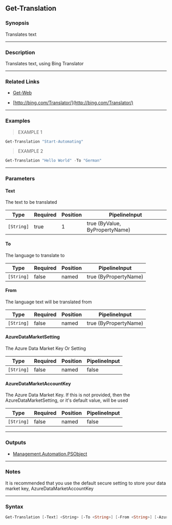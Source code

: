 Get-Translation
---------------

### Synopsis
Translates text

---

### Description

Translates text, using Bing Translator

---

### Related Links
* [Get-Web](Get-Web)

* [http://bing.com/Translator/](http://bing.com/Translator/)

---

### Examples
> EXAMPLE 1

```PowerShell
Get-Translation "Start-Automating"
```
> EXAMPLE 2

```PowerShell
Get-Translation "Hello World" -To "German"
```

---

### Parameters
#### **Text**
The text to be translated

|Type      |Required|Position|PipelineInput                 |
|----------|--------|--------|------------------------------|
|`[String]`|true    |1       |true (ByValue, ByPropertyName)|

#### **To**
The language to translate to

|Type      |Required|Position|PipelineInput        |
|----------|--------|--------|---------------------|
|`[String]`|false   |named   |true (ByPropertyName)|

#### **From**
The language text will be translated from

|Type      |Required|Position|PipelineInput        |
|----------|--------|--------|---------------------|
|`[String]`|false   |named   |true (ByPropertyName)|

#### **AzureDataMarketSetting**
The Azure Data Market Key Or Setting

|Type      |Required|Position|PipelineInput|
|----------|--------|--------|-------------|
|`[String]`|false   |named   |false        |

#### **AzureDataMarketAccountKey**
The Azure Data Market Key.  If this is not provided, then the AzureDataMarketSetting, or it's default value, will be used

|Type      |Required|Position|PipelineInput|
|----------|--------|--------|-------------|
|`[String]`|false   |named   |false        |

---

### Outputs
* [Management.Automation.PSObject](https://learn.microsoft.com/en-us/dotnet/api/System.Management.Automation.PSObject)

---

### Notes
It is recommended that you use the default secure setting to store your data market key, AzureDataMarketAccountKey

---

### Syntax
```PowerShell
Get-Translation [-Text] <String> [-To <String>] [-From <String>] [-AzureDataMarketSetting <String>] [-AzureDataMarketAccountKey <String>] [<CommonParameters>]
```
